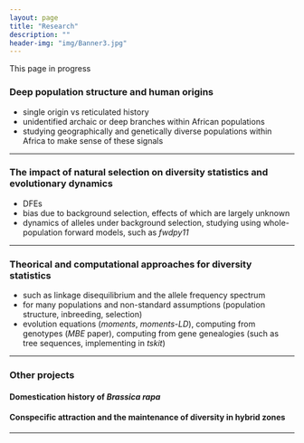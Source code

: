 ```yaml
---
layout: page
title: "Research"
description: ""
header-img: "img/Banner3.jpg"
---
```


This page in progress

### Deep population structure and human origins
 - single origin vs reticulated history
 - unidentified archaic or deep branches within African populations
 - studying geographically and genetically diverse populations within Africa to make sense
of these signals

___

### The impact of natural selection on diversity statistics and evolutionary dynamics
 - DFEs
 - bias due to background selection, effects of which are largely unknown
 - dynamics of alleles under background selection, studying using whole-population forward
 models, such as _fwdpy11_

___

### Theorical and computational approaches for diversity statistics
 - such as linkage disequilibrium and the allele frequency spectrum
 - for many populations and non-standard assumptions (population structure, inbreeding,
 selection)
 - evolution equations (_moments_, _moments-LD_), computing from genotypes (_MBE_
 paper), computing from gene genealogies (such as tree sequences, implementing in _tskit_)

___

### Other projects

#### Domestication history of *Brassica rapa*  

#### Conspecific attraction and the maintenance of diversity in hybrid zones

___
